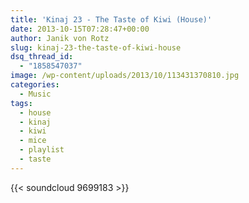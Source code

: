 ```yaml
---
title: 'Kinaj 23 - The Taste of Kiwi (House)'
date: 2013-10-15T07:28:47+00:00
author: Janik von Rotz
slug: kinaj-23-the-taste-of-kiwi-house
dsq_thread_id:
  - "1858547037"
image: /wp-content/uploads/2013/10/113431370810.jpg
categories:
  - Music
tags:
  - house
  - kinaj
  - kiwi
  - mice
  - playlist
  - taste
---
```

{{< soundcloud 9699183 >}}